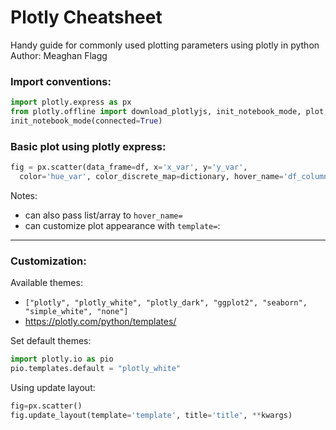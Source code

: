 # Plotly Cheatsheet
Handy guide for commonly used plotting parameters using plotly in python  
Author: Meaghan Flagg

### Import conventions:
```python
import plotly.express as px
from plotly.offline import download_plotlyjs, init_notebook_mode, plot, iplot # maybe not necessary
init_notebook_mode(connected=True)
```

### Basic plot using plotly express:
```python
fig = px.scatter(data_frame=df, x='x_var', y='y_var',
  color='hue_var', color_discrete_map=dictionary, hover_name='df_column')
```
Notes:
* can also pass list/array to `hover_name=`
* can customize plot appearance with `template=`:
---
### Customization:
Available themes:  

* `["plotly", "plotly_white", "plotly_dark", "ggplot2", "seaborn", "simple_white", "none"]`
* https://plotly.com/python/templates/  

Set default themes:
```python
import plotly.io as pio
pio.templates.default = "plotly_white"
```
Using update layout:
```python
fig=px.scatter()
fig.update_layout(template='template', title='title', **kwargs)
```
